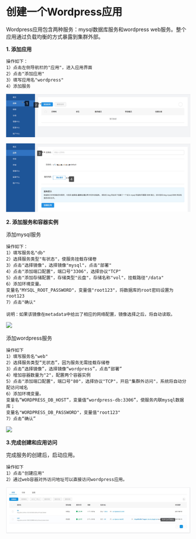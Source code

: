 # 创建一个Wordpress应用

Wordpress应用包含两种服务：mysql数据库服务和wordpress web服务。整个应用通过负载均衡的方式暴露到集群外部。

**1. 添加应用**

```
操作如下：
1）点击左侧导航栏的"应用"，进入应用界面
2）点击"添加应用"
3）填写应用名"wordpress"
4）添加服务
```

![](/media/wordpress-tianjiayingyong1.png)

![](/media/wordpress-tianjiayingyong2.png)

**2. 添加服务和容器实例**

添加mysql服务
```
操作如下：
1）填写服务名"db"
2）选择服务类型"有状态"，使服务挂载存储卷
3）点击"选择镜像"，选择镜像"mysql"，点击"部署"
4）点击"添加端口配置"，端口号"3306"，选择协议"TCP"
5）点击"添加存储配置"，存储类型"云盘"，存储名称"vol"，挂载路径"/data"
6）添加环境变量。
变量名"MYSQL_ROOT_PASSWORD"，变量值"root123"，将数据库的root密码设置为root123
7）点击"确认"

说明：如果该镜像在metadata中给出了相应的网络配置，镜像选择之后，将自动读取。
```

![](/media/wordpress-db.gif)

添加wordpress服务
```
操作如下
1）填写服务名"web"
2）选择服务类型“无状态”，因为服务无需挂载存储卷
3）点击“选择镜像”，选择镜像“wordpress”，点击“部署”
4）增加容器数量为"2"，配置两个容器实例
5）点击"添加端口配置"，端口号"80"，选择协议"TCP"，开启"集群外访问"，系统将自动分配访问域名
6）添加环境变量。
变量名“WORDPRESS_DB_HOST”，变量值“wordpress-db:3306”，使服务内联mysql数据库；
变量名"WORDPRESS_DB_PASSWORD"，变量值"root123"
7）点击“确认”
```

![](/media/wordpress-web.gif)

**3.完成创建和应用访问**

完成服务的创建后，启动应用。

```
操作如下
1）点击"创建应用"
2）通过web容器对外访问地址可以直接访问wordpress应用。
```
![](/media/wordpress-duiwaifangwendizhi.png)


